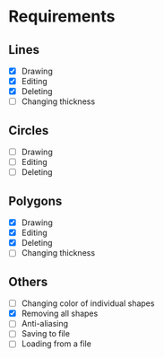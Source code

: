 # Requirements
## Lines
- [x] Drawing
- [x] Editing
- [x] Deleting
- [ ] Changing thickness 
## Circles
- [ ] Drawing
- [ ] Editing
- [ ] Deleting
## Polygons
- [x] Drawing
- [x] Editing
- [x] Deleting
- [ ] Changing thickness 
## Others
- [ ] Changing color of individual shapes
- [x] Removing all shapes
- [ ] Anti-aliasing
- [ ] Saving to file
- [ ] Loading from a file